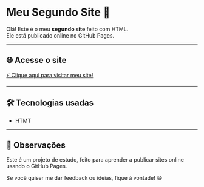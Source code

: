 # Meu Segundo Site 🚀

Olá! Este é o meu **segundo site** feito com HTML.  
Ele está publicado online no GitHub Pages.  

---

## 🌐 Acesse o site

[⚡ Clique aqui para visitar meu site!](https://kawebxsz.github.io/my-second-site/)

---

## 🛠 Tecnologias usadas

- HTMT
  
---

## 📌 Observações

Este é um projeto de estudo, feito para aprender a publicar sites online usando o GitHub Pages.  

Se você quiser me dar feedback ou ideias, fique à vontade! 😄
